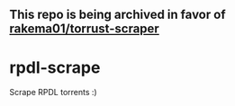 ## This repo is being archived in favor of [rakema01/torrust-scraper](https://github.com/rakema01/torrust-scraper)

# rpdl-scrape
Scrape RPDL torrents :)
